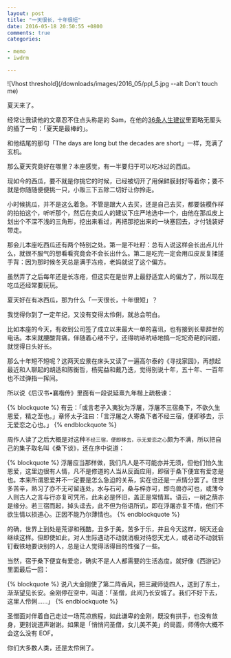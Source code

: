 ```yaml
---
layout: post
title: "一天很长，十年很短"
date: 2016-05-18 20:50:55 +0800
comments: true
categories:

- memo
- iwdrm

---
```



![Vhost threshold](/downloads/images/2016_05/ppl_5.jpg --alt Don't touch me)

夏天来了。

经常让我读他的文章忍不住点头称是的 Sam，在他的[36条人生建议](http://36kr.com/p/532396.html)里面略无厘头的插了一句：「夏天是最棒的」。

和他结尾的那句「The days are long but the decades are short」一样，充满了玄机。

那么夏天究竟好在哪里？本座感觉，有一半要归于可以吃冰过的西瓜。

现如今的西瓜，要不就是你挑它的时候，已经被切开了用保鲜膜封好等着你；要不就是你随随便便挑一只，小贩三下五除二切好让你拎走。

小时候挑瓜，并不是这么着急。不管是跟大人去买，还是自己去买，都要装模作样的拍拍这个，听听那个，然后在卖瓜人的建议下庄严地选中一个，由他在那瓜皮上划出个不深不浅的三角形，挖出来看过，再把那挖出来的一块塞回去，才付钱装好带走。

那会儿本座吃西瓜还有两个特别之处。第一是不吐籽：总有人说这样会长出点儿什么，就很不服气的想看看究竟会不会长出什么。第二是吃完一定会用瓜皮反复揉搓手背：因为那时候冬天总是满手冻疮，老妈就说了这个偏方。

虽然弄了之后每年还是长冻疮，但这实在是世界上最舒适宜人的偏方了，所以现在吃瓜还经常要玩玩。

夏天好在有冰西瓜，那为什么「一天很长，十年很短」？

我觉得你到了一定年纪，又没有变得太伶俐，就总会明白。

比如本座的今天，有收到公司签了成立以来最大一单的喜讯，也有接到长辈辞世的电话。本来就腰酸背痛，伴随着心绪不宁，还得吭哧吭哧地搞一坨坨奇葩的问题，就觉得日头好长。

那么十年短不短呢？这两天应景在床头又读了一遍高尔泰的《寻找家园》，再想起最近和人聊起的胡适和陈衡哲，杨宪益和戴乃迭，觉得别说十年，五十年、一百年也不过弹指一挥间。

所以说《后汉书•襄楷传》里面有一段说延熹九年楷上疏极谏：

{% blockquote %}
有云：「或言老子入夷狄为浮屠，浮屠不三宿桑下，不欲久生恩爱，精之至也。」章怀太子注曰：「言浮屠之人寄桑下者不经三宿，便即移去，示无爱恋之心也。」
{% endblockquote %}

周作人读了之后大概是对这种`不经三宿，便即移去，示无爱恋之心`颇为不满，所以把自己的集子取名叫《桑下谈》，还在序中说道：

{% blockquote %}
浮屠应当那样做，我们凡人是不可能亦并无须，但他们怕久生恩爱，这里边很有人情，凡不是修道的人当从反面应用，即宿于桑下便宜有爱恋是也。本来所谓恩爱并不一定要是怎么急迫的关系，实在也还是一点情分罢了。住世多苦辛，熟习了亦不无可留连处，水与石可，桑与梓亦可，即鸟兽亦可也，或薄今人则古人之言与行亦复可凭吊，此未必是怀旧，盖正是常情耳。语云，一树之荫亦是缘分。若三宿而起，掉头迳去，此不但为俗语所讥，即在浮屠亦复不情，他们不欲生情以损道心。正因不能乃尔薄情也。
{% endblockquote %}

的确，世界上到处是荒谬和残酷，丑多于美，苦多于乐，并且今天这样，明天还会继续这样。但即使如此，对人生际遇动不动就消极对待怨天尤人，或者动不动就斩钉截铁地要诀别的人，总是让人觉得活得目的性强了一些。

当然，宿于桑下便宜有爱恋，确实不是人人都需要的生活态度。就好像《西游记》里面最后一回：

{% blockquote %}
说八大金刚使了第二阵香风，把三藏师徒四人，送到了东土，渐渐望见长安。金刚停在空中，叫道：「圣僧，此间乃长安城了。我们不好下去，这里人伶俐……」
{% endblockquote %}

圣僧面对伴着自己走过一场荒凉旅程，如此谦卑的金刚，既没有拱手，也没有敛身，更别说道声谢谢。如果是「悄悄问圣僧，女儿美不美」的局面，师傅你大概不会这么没有 EOF。

你们大多数人类，还是太伶俐了。

